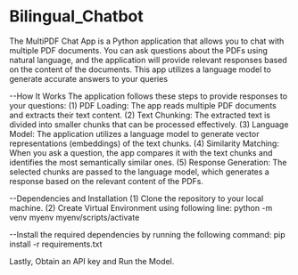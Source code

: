 # Bilingual_Chatbot

The MultiPDF Chat App is a Python application that allows you to chat with multiple PDF documents. You can ask questions about the PDFs using natural language, and the application will provide relevant responses based on the content of the documents. This app utilizes a language model to generate accurate answers to your queries



--How It Works
The application follows these steps to provide responses to your questions:
(1) PDF Loading: The app reads multiple PDF documents and extracts their text content.
(2) Text Chunking: The extracted text is divided into smaller chunks that can be processed effectively.
(3) Language Model: The application utilizes a language model to generate vector representations (embeddings) of the text chunks.
(4) Similarity Matching: When you ask a question, the app compares it with the text chunks and identifies the most semantically similar ones.
(5) Response Generation: The selected chunks are passed to the language model, which generates a response based on the relevant content of the PDFs.



--Dependencies and Installation
(1) Clone the repository to your local machine.
(2) Create Virtual Environment using following line:
python -m venv myenv
myenv/scripts/activate



--Install the required dependencies by running the following command:
pip install -r requirements.txt

Lastly, Obtain an API key and Run the Model.
